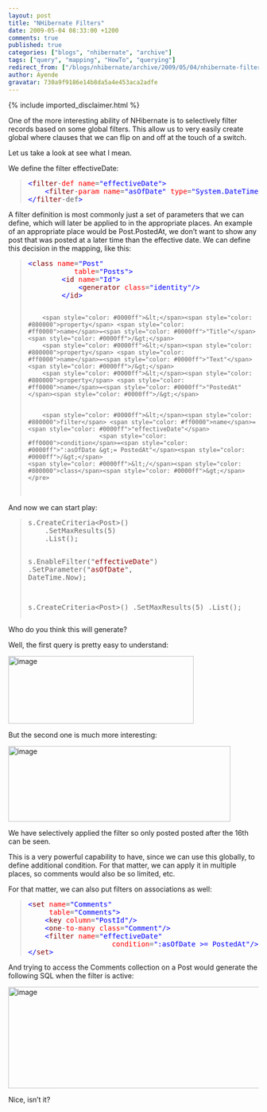 ```yaml
---
layout: post
title: "NHibernate Filters"
date: 2009-05-04 08:33:00 +1200
comments: true
published: true
categories: ["blogs", "nhibernate", "archive"]
tags: ["query", "mapping", "HowTo", "querying"]
redirect_from: ["/blogs/nhibernate/archive/2009/05/04/nhibernate-filters.aspx"]
author: Ayende
gravatar: 730a9f9186e14b8da5a4e453aca2adfe
---
```

{% include imported_disclaimer.html %}
<p>One of the more interesting ability of NHibernate is to selectively filter records based on some global filters. This allow us to very easily create global where clauses that we can flip on and off at the touch of a switch. </p>
<p>Let us take a look at see what I mean.</p>
<p>We define the filter effectiveDate:</p>
<blockquote>
<pre><span style="color: #0000ff">&lt;</span><span style="color: #800000">filter</span>-<span style="color: #ff0000">def</span> <span style="color: #ff0000">name</span>=<span style="color: #0000ff">"effectiveDate"</span><span style="color: #0000ff">&gt;</span>
	<span style="color: #0000ff">&lt;</span><span style="color: #800000">filter</span>-<span style="color: #ff0000">param</span> <span style="color: #ff0000">name</span>=<span style="color: #0000ff">"asOfDate"</span> <span style="color: #ff0000">type</span>=<span style="color: #0000ff">"System.DateTime"</span><span style="color: #0000ff">/&gt;</span>
<span style="color: #0000ff">&lt;/</span><span style="color: #800000">filter</span>-def<span style="color: #0000ff">&gt;</span></pre>
</blockquote>
<p>A filter definition is most commonly just a set of parameters that we can define, which will later be applied to in the appropriate places. An example of an appropriate place would be Post.PostedAt, we don&rsquo;t want to show any post that was posted at a later time than the effective date. We can define this decision in the mapping, like this:</p>
<blockquote>
<pre><span style="color: #0000ff">&lt;</span><span style="color: #800000">class</span> <span style="color: #ff0000">name</span>=<span style="color: #0000ff">"Post"</span>
		   <span style="color: #ff0000">table</span>=<span style="color: #0000ff">"Posts"</span><span style="color: #0000ff">&gt;</span>
		<span style="color: #0000ff">&lt;</span><span style="color: #800000">id</span> <span style="color: #ff0000">name</span>=<span style="color: #0000ff">"Id"</span><span style="color: #0000ff">&gt;</span>
			<span style="color: #0000ff">&lt;</span><span style="color: #800000">generator</span> <span style="color: #ff0000">class</span>=<span style="color: #0000ff">"identity"</span><span style="color: #0000ff">/&gt;</span>
		<span style="color: #0000ff">&lt;/</span><span style="color: #800000">id</span><span style="color: #0000ff">&gt;</span>
		
		<span style="color: #0000ff">&lt;</span><span style="color: #800000">property</span> <span style="color: #ff0000">name</span>=<span style="color: #0000ff">"Title"</span><span style="color: #0000ff">/&gt;</span>
		<span style="color: #0000ff">&lt;</span><span style="color: #800000">property</span> <span style="color: #ff0000">name</span>=<span style="color: #0000ff">"Text"</span><span style="color: #0000ff">/&gt;</span>
		<span style="color: #0000ff">&lt;</span><span style="color: #800000">property</span> <span style="color: #ff0000">name</span>=<span style="color: #0000ff">"PostedAt"</span><span style="color: #0000ff">/&gt;</span>
		
		
		<span style="color: #0000ff">&lt;</span><span style="color: #800000">filter</span> <span style="color: #ff0000">name</span>=<span style="color: #0000ff">"effectiveDate"</span>
						<span style="color: #ff0000">condition</span>=<span style="color: #0000ff">":asOfDate &gt;= PostedAt"</span><span style="color: #0000ff">/&gt;</span>
	<span style="color: #0000ff">&lt;/</span><span style="color: #800000">class</span><span style="color: #0000ff">&gt;</span></pre>
</blockquote>
<p>And now we can start play:</p>
<blockquote>
<pre>s.CreateCriteria&lt;Post&gt;()
	.SetMaxResults(5)
	.List();

s.EnableFilter("<span style="color: #8b0000">effectiveDate</span>")
	.SetParameter("<span style="color: #8b0000">asOfDate</span>", DateTime.Now);

s.CreateCriteria&lt;Post&gt;()
	.SetMaxResults(5)
	.List();</pre>
</blockquote>
<p>Who do you think this will generate?</p>
<p>Well, the first query is pretty easy to understand:</p>
<p><a href="/cfs-file.ashx/__key/CommunityServer.Blogs.Components.WeblogFiles/nhibernate/image_5F00_52EF04CB.png"><img border="0" width="373" src="/cfs-file.ashx/__key/CommunityServer.Blogs.Components.WeblogFiles/nhibernate/image_5F00_thumb_5F00_58CEC9C6.png" alt="image" height="136" style="border-right: 0px; border-top: 0px; display: inline; border-left: 0px; border-bottom: 0px" title="image" /></a> </p>
<p>But the second one is much more interesting:</p>
<p><a href="/cfs-file.ashx/__key/CommunityServer.Blogs.Components.WeblogFiles/nhibernate/image_5F00_23589852.png"><img border="0" width="447" src="/cfs-file.ashx/__key/CommunityServer.Blogs.Components.WeblogFiles/nhibernate/image_5F00_thumb_5F00_10A62F4C.png" alt="image" height="152" style="border-right: 0px; border-top: 0px; display: inline; border-left: 0px; border-bottom: 0px" title="image" /></a> </p>
<p>We have selectively applied the filter so only posted posted after the 16th can be seen.</p>
<p>This is a very powerful capability to have, since we can use this globally, to define additional condition. For that matter, we can apply it in multiple places, so comments would also be so limited, etc.</p>
<p>For that matter, we can also put filters on associations as well:</p>
<blockquote>
<pre><span style="color: #0000ff">&lt;</span><span style="color: #800000">set</span> <span style="color: #ff0000">name</span>=<span style="color: #0000ff">"Comments"</span>
	 <span style="color: #ff0000">table</span>=<span style="color: #0000ff">"Comments"</span><span style="color: #0000ff">&gt;</span>
	<span style="color: #0000ff">&lt;</span><span style="color: #800000">key</span> <span style="color: #ff0000">column</span>=<span style="color: #0000ff">"PostId"</span><span style="color: #0000ff">/&gt;</span>
	<span style="color: #0000ff">&lt;</span><span style="color: #800000">one</span>-<span style="color: #ff0000">to</span>-<span style="color: #ff0000">many</span> <span style="color: #ff0000">class</span>=<span style="color: #0000ff">"Comment"</span><span style="color: #0000ff">/&gt;</span>
	<span style="color: #0000ff">&lt;</span><span style="color: #800000">filter</span> <span style="color: #ff0000">name</span>=<span style="color: #0000ff">"effectiveDate"</span>
					<span style="color: #ff0000">condition</span>=<span style="color: #0000ff">":asOfDate &gt;= PostedAt"</span><span style="color: #0000ff">/&gt;</span>
<span style="color: #0000ff">&lt;/</span><span style="color: #800000">set</span><span style="color: #0000ff">&gt;</span></pre>
</blockquote>
<p>And trying to access the Comments collection on a Post would generate the following SQL when the filter is active:</p>
<p><a href="/cfs-file.ashx/__key/CommunityServer.Blogs.Components.WeblogFiles/nhibernate/image_5F00_0FD05A13.png"><img border="0" width="509" src="/cfs-file.ashx/__key/CommunityServer.Blogs.Components.WeblogFiles/nhibernate/image_5F00_thumb_5F00_6349BADD.png" alt="image" height="204" style="border-right: 0px; border-top: 0px; display: inline; border-left: 0px; border-bottom: 0px" title="image" /></a> </p>
<p>Nice, isn&rsquo;t it?</p>
